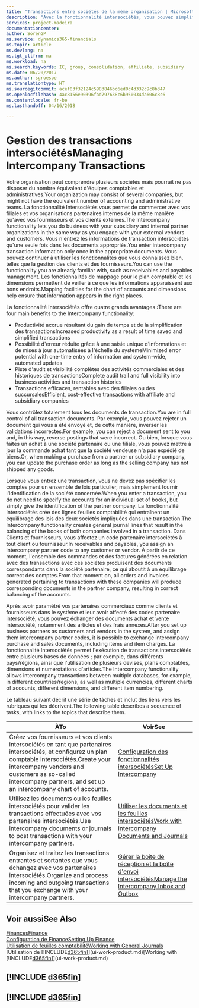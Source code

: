 ```yaml
---
title: "Transactions entre sociétés de la même organisation | Microsoft Docs"
description: "Avec la fonctionnalité intersociétés, vous pouvez simplifier les processus et les transactions entre sociétés appartenant à la même organisation."
services: project-madeira
documentationcenter: 
author: SorenGP
ms.service: dynamics365-financials
ms.topic: article
ms.devlang: na
ms.tgt_pltfrm: na
ms.workload: na
ms.search.keywords: IC, group, consolidation, affiliate, subsidiary
ms.date: 06/20/2017
ms.author: sgroespe
ms.translationtype: HT
ms.sourcegitcommit: acef03f32124c5983846bc6ed0c4d332c9c8b347
ms.openlocfilehash: 4ac8156e90396fad797638c6b950034da606c8c6
ms.contentlocale: fr-be
ms.lasthandoff: 04/16/2018

---
```

# <a name="managing-intercompany-transactions"></a><span data-ttu-id="5c0a3-103">Gestion des transactions intersociétés</span><span class="sxs-lookup"><span data-stu-id="5c0a3-103">Managing Intercompany Transactions</span></span>
<span data-ttu-id="5c0a3-104">Votre organisation peut comprendre plusieurs sociétés mais pourrait ne pas disposer du nombre équivalent d'équipes comptables et administratives.</span><span class="sxs-lookup"><span data-stu-id="5c0a3-104">Your organization may consist of several companies, but might not have the equivalent number of accounting and administrative teams.</span></span> <span data-ttu-id="5c0a3-105">La fonctionnalité Intersociétés vous permet de commercer avec vos filiales et vos organisations partenaires internes de la même manière qu'avec vos fournisseurs et vos clients externes.</span><span class="sxs-lookup"><span data-stu-id="5c0a3-105">The Intercompany functionality lets you do business with your subsidiary and internal partner organizations in the same way as you engage with your external vendors and customers.</span></span> <span data-ttu-id="5c0a3-106">Vous n'entrez les informations de transaction intersociétés qu'une seule fois dans les documents appropriés.</span><span class="sxs-lookup"><span data-stu-id="5c0a3-106">You enter intercompany transaction information only once in the appropriate documents.</span></span> <span data-ttu-id="5c0a3-107">Vous pouvez continuer à utiliser les fonctionnalités que vous connaissez bien, telles que la gestion des clients et des fournisseurs.</span><span class="sxs-lookup"><span data-stu-id="5c0a3-107">You can use the functionality you are already familiar with, such as receivables and payables management.</span></span> <span data-ttu-id="5c0a3-108">Les fonctionnalités de mappage pour le plan comptable et les dimensions permettent de veiller à ce que les informations apparaissent aux bons endroits.</span><span class="sxs-lookup"><span data-stu-id="5c0a3-108">Mapping facilities for the chart of accounts and dimensions help ensure that information appears in the right places.</span></span>  

<span data-ttu-id="5c0a3-109">La fonctionnalité Intersociétés offre quatre grands avantages :</span><span class="sxs-lookup"><span data-stu-id="5c0a3-109">There are four main benefits to the Intercompany functionality:</span></span>  

- <span data-ttu-id="5c0a3-110">Productivité accrue résultant du gain de temps et de la simplification des transactions</span><span class="sxs-lookup"><span data-stu-id="5c0a3-110">Increased productivity as a result of time saved and simplified transactions</span></span>  
- <span data-ttu-id="5c0a3-111">Possibilité d'erreur réduite grâce à une saisie unique d'informations et de mises à jour automatisées à l'échelle du système</span><span class="sxs-lookup"><span data-stu-id="5c0a3-111">Minimized error potential with one-time entry of information and system-wide, automated updates</span></span>  
- <span data-ttu-id="5c0a3-112">Piste d'audit et visibilité complètes des activités commerciales et des historiques de transactions</span><span class="sxs-lookup"><span data-stu-id="5c0a3-112">Complete audit trail and full visibility into business activities and transaction histories</span></span>  
- <span data-ttu-id="5c0a3-113">Transactions efficaces, rentables avec des filiales ou des succursales</span><span class="sxs-lookup"><span data-stu-id="5c0a3-113">Efficient, cost-effective transactions with affiliate and subsidiary companies</span></span>  

<span data-ttu-id="5c0a3-114">Vous contrôlez totalement tous les documents de transaction.</span><span class="sxs-lookup"><span data-stu-id="5c0a3-114">You are in full control of all transaction documents.</span></span> <span data-ttu-id="5c0a3-115">Par exemple, vous pouvez rejeter un document qui vous a été envoyé et, de cette manière, inverser les validations incorrectes.</span><span class="sxs-lookup"><span data-stu-id="5c0a3-115">For example, you can reject a document sent to you and, in this way, reverse postings that were incorrect.</span></span> <span data-ttu-id="5c0a3-116">Ou bien, lorsque vous faites un achat à une société partenaire ou une filiale, vous pouvez mettre à jour la commande achat tant que la société vendeuse n'a pas expédié de biens.</span><span class="sxs-lookup"><span data-stu-id="5c0a3-116">Or, when making a purchase from a partner or subsidiary company, you can update the purchase order as long as the selling company has not shipped any goods.</span></span>  

<span data-ttu-id="5c0a3-117">Lorsque vous entrez une transaction, vous ne devez pas spécifier les comptes pour un ensemble de lois particulier, mais simplement fournir l'identification de la société concernée.</span><span class="sxs-lookup"><span data-stu-id="5c0a3-117">When you enter a transaction, you do not need to specify the accounts for an individual set of books, but simply give the identification of the partner company.</span></span> <span data-ttu-id="5c0a3-118">La fonctionnalité Intersociétés crée des lignes feuilles comptabilité qui entraînent un équilibrage des lois des deux sociétés impliquées dans une transaction.</span><span class="sxs-lookup"><span data-stu-id="5c0a3-118">The Intercompany functionality creates general journal lines that result in the balancing of the books of both companies involved in a transaction.</span></span> <span data-ttu-id="5c0a3-119">Dans Clients et fournisseurs, vous affectez un code partenaire intersociétés à tout client ou fournisseur.</span><span class="sxs-lookup"><span data-stu-id="5c0a3-119">In receivables and payables, you assign an intercompany partner code to any customer or vendor.</span></span> <span data-ttu-id="5c0a3-120">À partir de ce moment, l'ensemble des commandes et des factures générées en relation avec des transactions avec ces sociétés produisent des documents correspondants dans la société partenaire, ce qui aboutit à un équilibrage correct des comptes.</span><span class="sxs-lookup"><span data-stu-id="5c0a3-120">From that moment on, all orders and invoices generated pertaining to transactions with these companies will produce corresponding documents in the partner company, resulting in correct balancing of the accounts.</span></span>  

 <span data-ttu-id="5c0a3-121">Après avoir paramétré vos partenaires commerciaux comme clients et fournisseurs dans le système et leur avoir affecté des codes partenaire intersociété, vous pouvez échanger des documents achat et vente intersociété, notamment des articles et des frais annexes.</span><span class="sxs-lookup"><span data-stu-id="5c0a3-121">After you set up business partners as customers and vendors in the system, and assign them intercompany partner codes, it is possible to exchange intercompany purchase and sales documents, including items and item charges.</span></span> <span data-ttu-id="5c0a3-122">La fonctionnalité Intersociétés permet l'exécution de transactions intersociétés entre plusieurs bases de données ; par exemple, dans différents pays/régions, ainsi que l'utilisation de plusieurs devises, plans comptables, dimensions et numérotations d'articles.</span><span class="sxs-lookup"><span data-stu-id="5c0a3-122">The Intercompany functionality allows intercompany transactions between multiple databases, for example, in different countries/regions, as well as multiple currencies, different charts of accounts, different dimensions, and different item numbering.</span></span>  

<span data-ttu-id="5c0a3-123">Le tableau suivant décrit une série de tâches et inclut des liens vers les rubriques qui les décrivent.</span><span class="sxs-lookup"><span data-stu-id="5c0a3-123">The following table describes a sequence of tasks, with links to the topics that describe them.</span></span>

 |<span data-ttu-id="5c0a3-124">À</span><span class="sxs-lookup"><span data-stu-id="5c0a3-124">To</span></span> |<span data-ttu-id="5c0a3-125">Voir</span><span class="sxs-lookup"><span data-stu-id="5c0a3-125">See</span></span>|
 |---|---|
 |<span data-ttu-id="5c0a3-126">Créez vos fournisseurs et vos clients intersociétés en tant que partenaires intersociétés, et configurez un plan comptable intersociétés.</span><span class="sxs-lookup"><span data-stu-id="5c0a3-126">Create your intercompany vendors and customers as so-called intercompany partners, and set up an intercompany chart of accounts.</span></span>|[<span data-ttu-id="5c0a3-127">Configuration des fonctionnalités intersociétés</span><span class="sxs-lookup"><span data-stu-id="5c0a3-127">Set Up Intercompany</span></span>](intercompany-how-setup.md)|
 |<span data-ttu-id="5c0a3-128">Utilisez les documents ou les feuilles intersociétés pour valider les transactions effectuées avec vos partenaires intersociétés.</span><span class="sxs-lookup"><span data-stu-id="5c0a3-128">Use intercompany documents or journals to post transactions with your intercompany partners.</span></span>|[<span data-ttu-id="5c0a3-129">Utiliser les documents et les feuilles intersociétés</span><span class="sxs-lookup"><span data-stu-id="5c0a3-129">Work with Intercompany Documents and Journals</span></span>](intercompany-how-work-documents-journals.md)|
 |<span data-ttu-id="5c0a3-130">Organisez et traitez les transactions entrantes et sortantes que vous échangez avec vos partenaires intersociétés.</span><span class="sxs-lookup"><span data-stu-id="5c0a3-130">Organize and process incoming and outgoing transactions that you exchange with your intercompany partners.</span></span>|[<span data-ttu-id="5c0a3-131">Gérer la boîte de réception et la boîte d'envoi intersociétés</span><span class="sxs-lookup"><span data-stu-id="5c0a3-131">Manage the Intercompany Inbox and Outbox</span></span>](intercompany-how-manage-intercompany-inbox.md)|

## <a name="see-also"></a><span data-ttu-id="5c0a3-132">Voir aussi</span><span class="sxs-lookup"><span data-stu-id="5c0a3-132">See Also</span></span>
[<span data-ttu-id="5c0a3-133">Finances</span><span class="sxs-lookup"><span data-stu-id="5c0a3-133">Finance</span></span>](finance.md)  
[<span data-ttu-id="5c0a3-134">Configuration de Finance</span><span class="sxs-lookup"><span data-stu-id="5c0a3-134">Setting Up Finance</span></span>](finance-setup-finance.md)  
[<span data-ttu-id="5c0a3-135">Utilisation de feuilles comptabilité</span><span class="sxs-lookup"><span data-stu-id="5c0a3-135">Working with General Journals</span></span>](ui-work-general-journals.md)  
<span data-ttu-id="5c0a3-136">[Utilisation de [!INCLUDE[d365fin](includes/d365fin_md.md)]](ui-work-product.md)</span><span class="sxs-lookup"><span data-stu-id="5c0a3-136">[Working with [!INCLUDE[d365fin](includes/d365fin_md.md)]](ui-work-product.md)</span></span>

## [!INCLUDE [d365fin](includes/free_trial_md.md)]  
## [!INCLUDE [d365fin](includes/training_link_md.md)]

